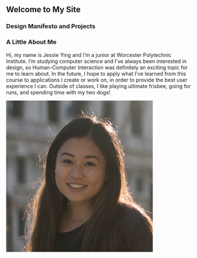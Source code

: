 ## Welcome to My Site

 

### Design Manifesto and Projects


### A Little About Me

Hi, my name is Jessie Ying and I’m a junior at Worcester Polytechnic Institute. I’m studying computer science and I’ve always been interested in design, so Human-Computer Interaction was definitely an exciting topic for me to learn about. In the future, I hope to apply what I've learned from this course to applications I create or work on, in order to provide the best user experience I can. Outside of classes, I like playing ultimate frisbee, going for runs, and spending time with my two dogs! 

![me](https://github.com/jessieying/design-manifesto/blob/master/images/jessie-ying.png)




